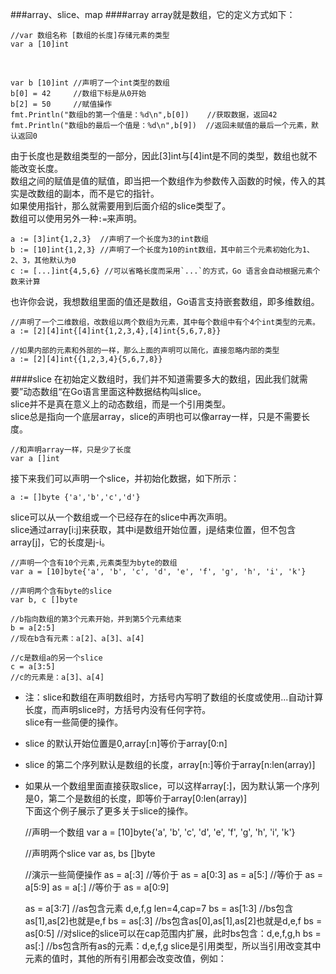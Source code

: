 ###array、slice、map
####array
array就是数组，它的定义方式如下：

    //var 数组名称 [数组的长度]存储元素的类型
    var a [10]int
<br/>

    var b [10]int //声明了一个int类型的数组
    b[0] = 42     //数组下标是从0开始
    b[2] = 50     //赋值操作
    fmt.Println("数组b的第一个值是：%d\n",b[0])    //获取数据，返回42
    fmt.Println("数组b的最后一个值是：%d\n",b[9])  //返回未赋值的最后一个元素，默认返回0
由于长度也是数组类型的一部分，因此[3]int与[4]int是不同的类型，数组也就不能改变长度。     
数组之间的赋值是值的赋值，即当把一个数组作为参数传入函数的时候，传入的其实是改数组的副本，而不是它的指针。    
如果使用指针，那么就需要用到后面介绍的slice类型了。    
数组可以使用另外一种`:=`来声明。

    a := [3]int{1,2,3}  //声明了一个长度为3的int数组
    b := [10]int{1,2,3} //声明了一个长度为10的int数组，其中前三个元素初始化为1、2、3，其他默认为0
    c := [...]int{4,5,6} //可以省略长度而采用`...`的方式，Go 语言会自动根据元素个数来计算
也许你会说，我想数组里面的值还是数组，Go语言支持嵌套数组，即多维数组。

    //声明了一个二维数组，改数组以两个数组为元素，其中每个数组中有个4个int类型的元素。
    a := [2][4]int{[4]int{1,2,3,4},[4]int{5,6,7,8}}
    
    //如果内部的元素和外部的一样，那么上面的声明可以简化，直接忽略内部的类型
    a := [2][4]int{{1,2,3,4}{5,6,7,8}}
####slice
在初始定义数组时，我们并不知道需要多大的数组，因此我们就需要”动态数组“在Go语言里面这种数据结构叫slice。    
slice并不是真在意义上的动态数组，而是一个引用类型。     
slice总是指向一个底层array，slice的声明也可以像array一样，只是不需要长度。

    //和声明array一样，只是少了长度
    var a []int
接下来我们可以声明一个slice，并初始化数据，如下所示：

    a := []byte {'a','b','c','d'}
slice可以从一个数组或一个已经存在的slice中再次声明。    
slice通过array[i:j]来获取，其中i是数组开始位置，j是结束位置，但不包含array[j]，它的长度是j-i。

    //声明一个含有10个元素,元素类型为byte的数组
    var a = [10]byte{'a', 'b', 'c', 'd', 'e', 'f', 'g', 'h', 'i', 'k'}
    
    //声明两个含有byte的slice
	var b, c []byte
    
    //b指向数组的第3个元素开始，并到第5个元素结束
	b = a[2:5]
    //现在b含有元素：a[2]、a[3]、a[4]
    
    //c是数组a的另一个slice
	c = a[3:5]
    //c的元素是：a[3]、a[4]
+ 注：slice和数组在声明数组时，方括号内写明了数组的长度或使用...自动计算长度，而声明slice时，方括号内没有任何字符。                         
slice有一些简便的操作。<br/>
+ slice 的默认开始位置是0,array[:n]等价于array[0:n]
+ slice 的第二个序列默认是数组的长度，array[n:]等价于array[n:len(array)]           
+ 如果从一个数组里面直接获取slice，可以这样array[:]，因为默认第一个序列是0，第二个是数组的长度，即等价于array[0:len(array)]                 
下面这个例子展示了更多关于slice的操作。<br/>                

	//声明一个数组
	var a = [10]byte{'a', 'b', 'c', 'd', 'e', 'f', 'g', 'h', 'i', 'k'}
    
	//声明两个slice
	var as, bs []byte
    
	//演示一些简便操作
	as = a[:3] //等价于 as = a[0:3]
	as = a[5:] //等价于 as = a[5:9]
	as = a[:] //等价于 as = a[0:9]
    
	as = a[3:7] //as包含元素 d,e,f,g len=4,cap=7
	bs = as[1:3] //bs包含as[1],as[2]也就是e,f
	bs = as[:3] //bs包含as[0],as[1],as[2]也就是d,e,f
	bs = as[0:5] //对slice的slice可以在cap范围内扩展，此时bs包含：d,e,f,g,h
	bs = as[:] //bs包含所有as的元素：d,e,f,g
slice是引用类型，所以当引用改变其中元素的值时，其他的所有引用都会改变改值，例如：

    
